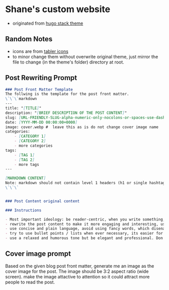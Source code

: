 # Shane's custom website

- originated from [hugo stack theme](https://stack.example.com/)

## Random Notes

- icons are from [tabler icons](https://tabler.io/icons)
- to minor change them without overwrite original theme, just mirror the file to change (in the theme's folder) directory at root.

## Post Rewriting Prompt

```markdown
### Post Front Matter Template
The follwing is the template for the post front matter.
\`\`\`markdown
---
title: "[TITLE]"
description: "[BRIEF DESCRIPTION OF THE POST CONTENT]"
slug: [URL-FRIENDLY-SLUG-alpha-numeric-only-nocolons-or-spaces-use-dash-instead]
date: [YYYY-MM-DD 00:00:00+0000]
image: cover.webp #  leave this as is do not change cover image name
categories:
    - [CATEGORY 1]
    - [CATEGORY 2]
    - more categories
tags:
    - [TAG 1]
    - [TAG 2]
    - more tags
---

[MARKDOWN CONTENT]
Note: markdown should not contain level 1 headers (h1 or single hashtag # titles sinces its already defined in the front matter)
\`\`\`


### Post Content original content

### Instructions

- Most important ideology: be reader-centric, when you write something, always assume you are writing for a real person. Consider what is this person thinking right now? what would confuse this person? What would be the question raised by this person at this point?
- rewrite the post content to make it more engaging and interesting, use plenty examples so reader can understand the content better, and trigger reader's natural curiosity.
- use concise and plain language, avoid using fancy words, which disenages human to read.
- try to use bullet points / lists when ever necessary, its easier for human to understand and reflect on the big picture.
- use a relaxed and humorous tone but be elegant and professional. Don't try to be fake enthusiastic -- be genuine instead. You can tell a person is truely excited about something when you see something like "this makes you think..." (active engagement and ownership reveals true passion) while something like "Wow, this is amazing!" is just fake enthusiasm and no one want that crap. Oh by the way, using slangs like crap and stuff and other casual language is okay, but don't use offensive words like shit, fuck, etc. be respectful but casual at the same time. treat the reader as equals and a friend.

```



## Cover image prompt

Based on the given blog post front matter, generate me an image as the cover image for the post.
The image should be 3:2 aspect ratio (wide screen). make the image attactive to attention so it could attract more people to read the post.
